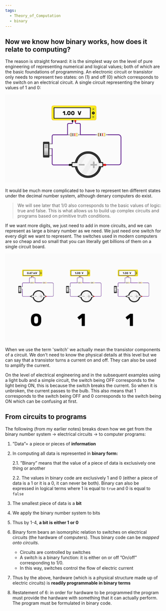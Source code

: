 ```yaml
---
tags:
  - Theory_of_Computation
  - binary
---
```


## Now we know how binary works, how does it relate to computing?

The reason is straight forward: it is the simplest way on the level of pure engineering of representing numerical and logical values; both of which are the basic foundations of programming. An electronic circuit or transistor only needs to represent two states: on (1) and off (0) which corresponds to the switch on an electrical circuit.
A single circuit representing the binary values of 1 and 0:

![multi_on_off 1.gif](../../img/multi_on_off.gif)

It would be much more complicated to have to represent ten different states under the decimal number system, although denary computers do exist.

 > 
 > We will see later that 1/0 also corresponds to the basic values of logic: true and false. This is what allows us to build up complex circuits and programs based on primitive truth conditions.

If we want more digits, we just need to add in more circuits, and we can represent as large a binary number as we need. We just need one switch for every digit we want to represent. The switches used in modern computers are so cheap and so small that you can literally get billions of them on a single circuit board.

![multiple_circuits.gif](../../img/multiple_circuits.gif)

When we use the term 'switch' we actually mean the transistor components of a circuit. We don't need to know the physical details at this level but we can say that a transistor turns a current on and off. They can also be used to amplify the current.

On the level of electrical engineering and in the subsequent examples using a light bulb and a simple circuit, the switch being OFF corresponds to the light being ON, this is because the switch breaks the current. So when it is unbroken, the current passes to the bulb. This also means that 1 corresponds to the switch being OFF and 0 corresponds to the switch being ON which can be confusing at first.

## From circuits to programs

The following (from my earlier notes) breaks down how we get from the binary number system → electrical circuits → to computer programs:

1. ”Data”= a piece or pieces of **information**

1. In computing all data is represented in **binary form:**
   
   2.1. ”Binary” means that the value of a piece of data is exclusively one thing or another
   
   2.2. The values in binary code are exclusively 1 and 0 (either a piece of data is a 1 or it is a 0, it can never be both). Binary can also be expressed in logical terms where 1 is equal to `true` and 0 is equal to `false`

1. The smallest piece of data is a **bit**

1. We apply the binary number system to bits

1. Thus by 1-4, **a bit is either 1 or 0**

1. Binary form bears an isomorphic relation to switches on electrical circuits (the hardware of computers). Thus binary code can be *mapped onto circuits*.
   
   * Circuits are controlled by switches
   * A switch is a binary function: it is either on or off ”On/off” corresponding to 1/0.
   * In this way, switches control the flow of electric current
1. Thus by the above, hardware (which is a physical structure made up of electric circuits) is **readily programmable in binary terms**

1. Restatement of 6: in order for hardware to be programmed the program must provide the hardware with something that it can actually perform. The program must be formulated in binary code.
